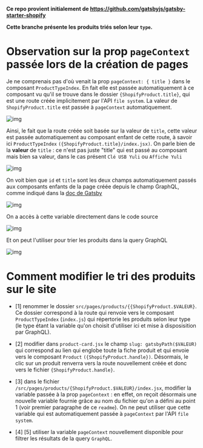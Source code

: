**Ce repo provient initialement de https://github.com/gatsbyjs/gatsby-starter-shopify**

**Cette branche présente les produits triés selon leur `type`.**

# Observation sur la prop `pageContext` passée lors de la création de pages

Je ne comprenais pas d'où venait la prop `pageContext: { title }` dans le composant `ProductTypeIndex`. En fait elle est passée automatiquement à ce composant vu qu'il se trouve dans le dossier `{ShopifyProduct.title}`, qui est une route créée implicitement par l'API `file system`. La valeur de `ShopifyProduct.title` est passée à `pageContext` automatiquement.

![img](../home/pierre/Documents/projets/ozenkawa_sacha_boutique/observation_pageContext_images/1.png)

Ainsi, le fait que la route créée soit basée sur la valeur de `title`, cette valeur est passée automatiquement au composant enfant de cette route, à savoir ici `ProductTypeIndex` `({ShopifyProduct.title}/index.jsx)`. On parle bien de la **valeur** de `title` : ce n'est pas juste "title" qui est passé au composant mais bien sa valeur, dans le cas présent `Clé USB Yuli` ou `Affiche Yuli`

![img](../home/pierre/Documents/projets/ozenkawa_sacha_boutique/observation_pageContext_images/2.png)

On voit bien que `id` et `title` sont les deux champs automatiquement passés aux composants enfants de la page créée depuis le champ GraphQL, comme indiqué dans la [doc de Gatsby](https://www.gatsbyjs.com/docs/reference/routing/file-system-route-api/)

![img](../home/pierre/Documents/projets/ozenkawa_sacha_boutique/observation_pageContext_images/3.png)

On a accès à cette variable directement dans le code source

![img](../home/pierre/Documents/projets/ozenkawa_sacha_boutique/observation_pageContext_images/4.png)

Et on peut l'utiliser pour trier les produits dans la query GraphQL

![img](../home/pierre/Documents/projets/ozenkawa_sacha_boutique/observation_pageContext_images/5.png)

# Comment modifier le tri des produits sur le site

- [1] renommer le dossier `src/pages/products/{{ShopifyProduct.$VALEUR}`. Ce dossier correspond à la route qui renvoie vers le composant `ProductTypeIndex` (`index.js`) qui répertorie les produits selon leur type (le type étant la variable qu'on choisit d'utiliser ici et mise à disposisition par GraphQL).

- [2] modifier dans `product-card.jsx` le champ `slug: gatsbyPath($VALEUR)` qui correspond au lien qui englobe toute la fiche produit et qui envoie vers le composant `Product` `({ShopifyProduct.handle})`. Désormais, le clic sur un produit renverra vers la route nouvellement créée et donc vers le fichier `{ShopifyProduct.handle}`.

- [3] dans le fichier `/src/pages/products/{ShopifyProduct.$VALEUR}/index.jsx`, modifier la variable passée à la prop `pageContext` : en effet, on reçoit désormais une nouvelle variable fournie grâce au nom du fichier qu'on a défini au point 1 (voir premier paragraphe de ce `readme`). On ne peut utiliser que cette variable qui est automatiquement passée à `pageContext` par l'API `file system`.

- [4] [5] utiliser la variable `pageContext` nouvellement disponible pour filtrer les résultats de la query `GraphQL`.
